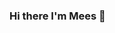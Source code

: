 ### Hi there I'm Mees 👋

<!--
- 🔭 I’m currently working on Codam Coding College
- 🌱 I’m currently learning C, C++, Typescript etc
- 👯 I’m looking to collaborate on all kinds of projects!
- 🤔 I’m looking for help with C because god knows I need it
- 💬 Ask me about anything tech
- 📫 How to reach me: me@meesdekker.xyz
- ⚡ Fun fact: I remember song lyrics like an elephant
-->
